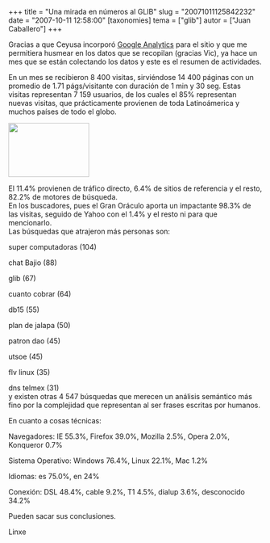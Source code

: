 +++
title = "Una mirada en números al GLIB"
slug = "20071011125842232"
date = "2007-10-11 12:58:00"
[taxonomies]
tema = ["glib"]
autor = ["Juan Caballero"]
+++

Gracias a que Ceyusa incorporó [Google
Analytics](http://www.google.com/analytics/home) para el sitio y que me
permitiera husmear en los datos que se recopilan (gracias Vic), ya hace
un mes que se están colectando los datos y este es el resumen de
actividades.

<!-- more -->
En un mes se recibieron 8 400 visitas, sirviéndose 14 400 páginas con un
promedio de 1.71 págs/visitante con duración de 1 min y 30 seg. Estas
visitas representan 7 159 usuarios, de los cuales el 85% representan
nuevas visitas, que prácticamente provienen de toda Latinoámerica y
muchos países de todo el globo.

[<img
src="http://www.glib.org.mx/images/articles/20071011125842232_1.jpg"
width="160" height="107" />](http://www.glib.org.mx/images/articles/20071011125842232_1_original.jpg "Ver imagen sin proporción")

El 11.4% provienen de tráfico directo, 6.4% de sitios de referencia y el
resto, 82.2% de motores de búsqueda.  
En los buscadores, pues el Gran Oráculo aporta un impactante 98.3% de
las visitas, seguido de Yahoo con el 1.4% y el resto ni para que
mencionarlo.  
Las búsquedas que atrajeron más personas son:

super computadoras (104)

chat Bajio (88)

glib (67)

cuanto cobrar (64)

db15 (55)

plan de jalapa (50)

patron dao (45)

utsoe (45)

flv linux (35)

dns telmex (31)  
y existen otras 4 547 búsquedas que merecen un análisis semántico más
fino por la complejidad que representan al ser frases escritas por
humanos.

En cuanto a cosas técnicas:  

Navegadores: IE 55.3%, Firefox 39.0%, Mozilla 2.5%, Opera 2.0%,
Konqueror 0.7%

Sistema Operativo: Windows 76.4%, Linux 22.1%, Mac 1.2%

Idiomas: es 75.0%, en 24%

Conexión: DSL 48.4%, cable 9.2%, T1 4.5%, dialup 3.6%, desconocido 34.2%

Pueden sacar sus conclusiones.

Linxe

